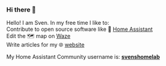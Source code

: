 ### Hi there 👋
Hello! I am Sven. In my free time I like to:<br>
Contribute to open source software like 🏡 [Home Assistant](https://home-assistant.io/)<br>
Edit the 🗺️ map on [Waze](https://www.waze.com/editor)<br>
Write articles for my 🌐 [website](http://www.dypodex.nl/sven/)

My Home Assistant Community username is: [**svenshomelab**](https://community.home-assistant.io/u/svenshomelab/summary)

